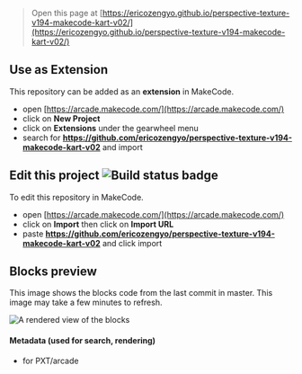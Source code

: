  


> Open this page at [https://ericozengyo.github.io/perspective-texture-v194-makecode-kart-v02/](https://ericozengyo.github.io/perspective-texture-v194-makecode-kart-v02/)

## Use as Extension

This repository can be added as an **extension** in MakeCode.

* open [https://arcade.makecode.com/](https://arcade.makecode.com/)
* click on **New Project**
* click on **Extensions** under the gearwheel menu
* search for **https://github.com/ericozengyo/perspective-texture-v194-makecode-kart-v02** and import

## Edit this project ![Build status badge](https://github.com/ericozengyo/perspective-texture-v194-makecode-kart-v02/workflows/MakeCode/badge.svg)

To edit this repository in MakeCode.

* open [https://arcade.makecode.com/](https://arcade.makecode.com/)
* click on **Import** then click on **Import URL**
* paste **https://github.com/ericozengyo/perspective-texture-v194-makecode-kart-v02** and click import

## Blocks preview

This image shows the blocks code from the last commit in master.
This image may take a few minutes to refresh.

![A rendered view of the blocks](https://github.com/ericozengyo/perspective-texture-v194-makecode-kart-v02/raw/master/.github/makecode/blocks.png)

#### Metadata (used for search, rendering)

* for PXT/arcade
<script src="https://makecode.com/gh-pages-embed.js"></script><script>makeCodeRender("{{ site.makecode.home_url }}", "{{ site.github.owner_name }}/{{ site.github.repository_name }}");</script>
